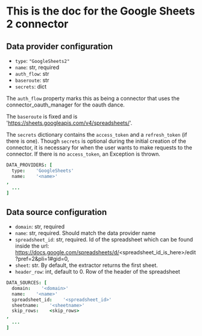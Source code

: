 # This is the doc for the Google Sheets 2 connector

## Data provider configuration

* `type`: `"GoogleSheets2"`
* `name`: str, required
* `auth_flow`: str
* `baseroute`: str
* `secrets`: dict

The `auth_flow` property marks this as being a connector that uses the connector_oauth_manager for the oauth dance.

The `baseroute` is fixed and is 'https://sheets.googleapis.com/v4/spreadsheets/'.

The `secrets` dictionary contains the `access_token` and a `refresh_token` (if there is one). Though `secrets` is optional during the initial creation of the connector, it is necessary for when the user wants to make requests to the connector. If there is no `access_token`, an Exception is thrown.


```coffee
DATA_PROVIDERS: [
  type:    'GoogleSheets'
  name:    '<name>'
,
  ...
]
```

## Data source configuration

* `domain`: str, required
* `name`: str, required. Should match the data provider name
* `spreadsheet_id`: str, required. Id of the spreadsheet which can be found inside
the url: https://docs.google.com/spreadsheets/d/<spreadsheet_id_is_here>/edit?pref=2&pli=1#gid=0,
* `sheet`: str. By default, the extractor returns the first sheet.
* `header_row`: int, default to 0. Row of the header of the spreadsheet


```coffee
DATA_SOURCES: [
  domain:    '<domain>'
  name:    '<name>'
  spreadsheet_id:    '<spreadsheet_id>'
  sheetname:    '<sheetname>'
  skip_rows:    <skip_rows>
,
  ...
]
```